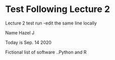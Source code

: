 # Test Following Lecture 2
Lecture 2 test run -edit the same line locally

Name Hazel J

Today is Sep. 14 2020

Fictional list of software ..Python and R
